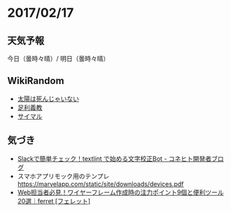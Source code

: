 # 2017/02/17

## 天気予報

今日（曇時々晴）/ 明日（曇時々晴）

## WikiRandom

* [太陽は死んじゃいない](https://ja.wikipedia.org/wiki/%E5%A4%AA%E9%99%BD%E3%81%AF%E6%AD%BB%E3%82%93%E3%81%98%E3%82%83%E3%81%84%E3%81%AA%E3%81%84)
* [足利義教](https://ja.wikipedia.org/wiki/%E8%B6%B3%E5%88%A9%E7%BE%A9%E6%95%99)
* [サイマル](https://ja.wikipedia.org/wiki/%E3%82%B5%E3%82%A4%E3%83%9E%E3%83%AB)

## 気づき

* [Slackで簡単チェック！textlint で始める文字校正Bot - コネヒト開発者ブログ](http://tech.connehito.com/entry/2017/02/17/113000)
* スマホアプリモック用のテンプレ https://marvelapp.com/static/site/downloads/devices.pdf
* [Web担当者必見！ワイヤーフレーム作成時の注力ポイント9個と便利ツール20選｜ferret [フェレット]](https://ferret-plus.com/5955)
